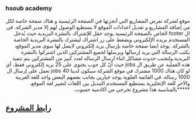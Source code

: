 <h3>hsoub academy</h3>
<p dir="rtl">موقع لشركة تعرض المشاريع التي أنجزتها في الصفحة الرئيسية و هناك صفحة خاصة لكل من إضافة المشاريع و تعديل اعدادات الموقع لا يستطيع الوصول لهم إلا مدير الشركة. في ال footer الخاص بالصفحة الرئيسية يوجد حقل للإشتراك بالنشرة البريدية حيث يُدخل المستخدم بريده الإلكتروني ويضغط على زر اشتراك ليشترك بالنشرة البريدية الخاصة بالشركة. يوجد ايضا صفحة خاصة بإرسال بريد إلكتروني لايصل لها سوى مدير الموقع، يكتب الرسالة التي يريد إرسالها ويرسلها لجميع المشتركين الذين اشتركوا بالنشرة البريدية.ولتجنب حدوث مشاكل اثناء ارسال الرسالة لعدد كبير من المشتركين يتم تنفيذ هذه العملية عن طريق ال jobs حيث أنّ كل جوب يحتوي على 25 بريد إلكتروني فقط، أي لو كان هناك 1000 مشترك في موقع الشركة سيكون لدينا 40 jobs تعمل على إرسال ال 1000 رسالة. في القائمة العلوية يوجد خيارين بجانب بعضهم البعض واحد للغة العربية والآخر للغة الإنجليزية يستطيع المستخدم التبديل بين اللغات لتغيير لغة الموقع. *****بالمناسبة هذا مشروع تخرجي من اكادمية حسوب. </p>

<h2><a href="http://hsoub.herokuapp.com/ar">رابط المشروع</a></h2>
